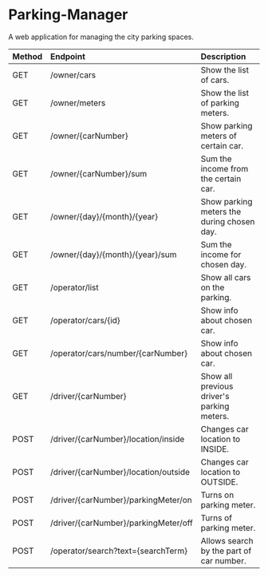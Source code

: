 # Parking-Manager
A web application for managing the city parking spaces.

| Method | Endpoint | Description
| :--- | :--- |:--- |
| GET | /owner/cars | Show the list of cars. |
| GET | /owner/meters | Show the list of parking meters. |
| GET | /owner/{carNumber}| Show parking meters of certain car. |
| GET | /owner/{carNumber}/sum | Sum the income from the certain car. |
| GET | /owner/{day}/{month}/{year} | Show parking meters the during chosen day. |
| GET | /owner/{day}/{month}/{year}/sum | Sum the income for chosen day. |
| GET | /operator/list | Show all cars on the parking. |
| GET | /operator/cars/{id} | Show info about chosen car. |
| GET | /operator/cars/number/{carNumber} | Show info about chosen car. |
| GET | /driver/{carNumber} | Show all previous driver's parking meters. |
| POST | /driver/{carNumber}/location/inside | Changes car location to INSIDE. |
| POST | /driver/{carNumber}/location/outside | Changes car location to OUTSIDE. |
| POST | /driver/{carNumber}/parkingMeter/on | Turns on parking meter. |
| POST | /driver/{carNumber}/parkingMeter/off | Turns of parking meter. |
| POST | /operator/search?text={searchTerm} | Allows search by the part of car number. |
